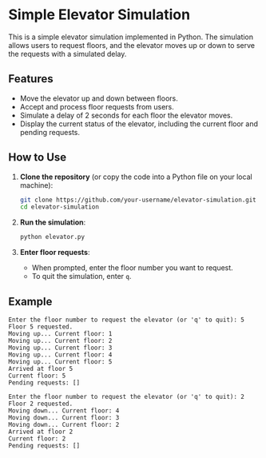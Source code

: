 # Simple Elevator Simulation

This is a simple elevator simulation implemented in Python. The simulation allows users to request floors, and the elevator moves up or down to serve the requests with a simulated delay.

## Features

- Move the elevator up and down between floors.
- Accept and process floor requests from users.
- Simulate a delay of 2 seconds for each floor the elevator moves.
- Display the current status of the elevator, including the current floor and pending requests.

## How to Use

1. **Clone the repository** (or copy the code into a Python file on your local machine):
    ```bash
    git clone https://github.com/your-username/elevator-simulation.git
    cd elevator-simulation
    ```

2. **Run the simulation**:
    ```bash
    python elevator.py
    ```

3. **Enter floor requests**:
    - When prompted, enter the floor number you want to request.
    - To quit the simulation, enter `q`.

## Example

```plaintext
Enter the floor number to request the elevator (or 'q' to quit): 5
Floor 5 requested.
Moving up... Current floor: 1
Moving up... Current floor: 2
Moving up... Current floor: 3
Moving up... Current floor: 4
Moving up... Current floor: 5
Arrived at floor 5
Current floor: 5
Pending requests: []

Enter the floor number to request the elevator (or 'q' to quit): 2
Floor 2 requested.
Moving down... Current floor: 4
Moving down... Current floor: 3
Moving down... Current floor: 2
Arrived at floor 2
Current floor: 2
Pending requests: []
